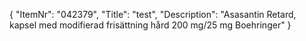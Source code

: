 {
  "ItemNr": "042379",
  "Title": "test",
  "Description": "Asasantin Retard, kapsel med modifierad frisättning hård 200 mg/25 mg Boehringer"
}